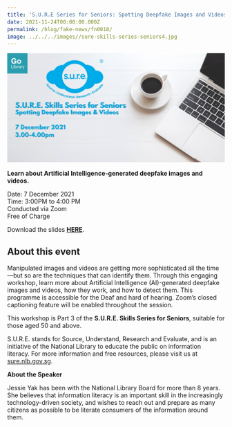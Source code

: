 ```yaml
---
title: 'S.U.R.E Series for Seniors: Spotting Deepfake Images and Videos'
date: 2021-11-24T00:00:00.000Z
permalink: /blog/fake-news/fn0018/
image: ../../../images//sure-skills-series-seniors4.jpg
---
```


![](../../../images//sure-skills-series-seniors4.jpg)

**Learn about Artificial Intelligence-generated deepfake images and videos.**

Date: 7 December 2021 <br>Time: 3:00PM to 4:00 PM<br>Conducted via Zoom<br>Free of Charge

Download the slides **[HERE](https://go.gov.sg/nlb-sure-7dec2021-slides)**.

## About this event

Manipulated images and videos are getting more sophisticated all the time—but so are the techniques that can identify them. Through this engaging workshop, learn more about Artificial Intelligence (AI)-generated deepfake images and videos, how they work, and how to detect them. This programme is accessible for the Deaf and hard of hearing. Zoom’s closed captioning feature will be enabled throughout the session. 

This workshop is Part 3 of the **S.U.R.E. Skills Series for Seniors**, suitable for those aged 50 and above.

S.U.R.E. stands for Source, Understand, Research and Evaluate, and is an initiative of the National Library to educate the public on information literacy. For more information and free resources, please visit us at [sure.nlb.gov.sg](https://sure.nlb.gov.sg/).



**About the Speaker**

Jessie Yak has been with the National Library Board for more than 8 years. She believes that information literacy is an important skill in the increasingly technology-driven society, and wishes to reach out and prepare as many citizens as possible to be literate consumers of the information around them.